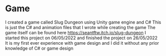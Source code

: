 # Game
I created a game called Slug Dungeon using Unity game engine and C#
This is just the C# and animation files that I wrote while creating the game
The game itself can be found here https://seantftw.itch.io/slug-dungeon
I started this project on 06/05/2022 and finished the project on 26/05/2022
It is my first ever experience with game design and I did it without any prior knowledge of C# or game design
